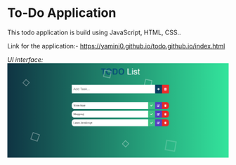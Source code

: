 # To-Do Application
This todo application is build using JavaScript, HTML, CSS..

Link for the application:- https://yamini0.github.io/todo.github.io/index.html

*UI interface:*
![](image/todo-png.png)
